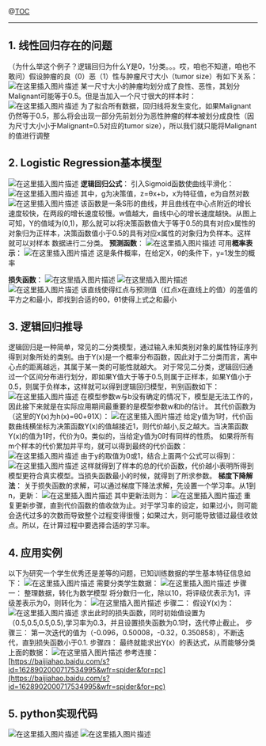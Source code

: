 ﻿
@[TOC](目录)

 * * *

## 1. 线性回归存在的问题
（为什么举这个例子？逻辑回归为什么Y是0，1分类。。。哎，咱也不知道，咱也不敢问）假设肿瘤的良（0）恶（1）性与肿瘤尺寸大小（tumor size）有如下关系：
![在这里插入图片描述](https://img-blog.csdnimg.cn/2019061420524429.png#pic_center)
某一尺寸大小的肿瘤均划分成了良性、恶性，其划分Malignant可能等于0.5。但是当加入一个尺寸很大的样本时：
![在这里插入图片描述](https://img-blog.csdnimg.cn/20190614205544520.png#pic_center)
为了拟合所有数据，回归线将发生变化，如果Malignant仍然等于0.5，那么将会出现一部分先前划分为恶性肿瘤的样本被划分成良性（因为尺寸大小小于Malignant=0.5对应的tumor size），所以我们就只能将Malignant的值进行调整
## 2. Logistic Regression基本模型
![在这里插入图片描述](https://img-blog.csdnimg.cn/20190614212056242.png?x-oss-process=image/watermark,type_ZmFuZ3poZW5naGVpdGk,shadow_10,text_aHR0cHM6Ly9ibG9nLmNzZG4ubmV0L3FxXzMzMjA4ODUx,size_16,color_FFFFFF,t_70#pic_center)
**逻辑回归公式**：
引入Sigmoid函数使曲线平滑化：
![在这里插入图片描述](https://img-blog.csdnimg.cn/20190614212558403.png#pic_center)
其中，g为决策值，z=θx+b，x为特征值，e为自然对数
![在这里插入图片描述](https://img-blog.csdnimg.cn/20190614213657247.png?x-oss-process=image/watermark,type_ZmFuZ3poZW5naGVpdGk,shadow_10,text_aHR0cHM6Ly9ibG9nLmNzZG4ubmV0L3FxXzMzMjA4ODUx,size_16,color_FFFFFF,t_70#pic_center)
该函数是一条S形的曲线，并且曲线在中心点附近的增长速度较快，在两段的增长速度较慢。w值越大，曲线中心的增长速度越快。从图上可知，Y的值域为(0,1)，那么就可以将决策函数值大于等于0.5的具有对应x属性的对象归为正样本，决策函数值小于0.5的具有对应x属性的对象归为负样本。这样就可以对样本 数据进行二分类。
**预测函数**：
![在这里插入图片描述](https://img-blog.csdnimg.cn/20190614214159899.png#pic_center)
可用**概率表示**：
![在这里插入图片描述](https://img-blog.csdnimg.cn/20190614215038660.png?x-oss-process=image/watermark,type_ZmFuZ3poZW5naGVpdGk,shadow_10,text_aHR0cHM6Ly9ibG9nLmNzZG4ubmV0L3FxXzMzMjA4ODUx,size_16,color_FFFFFF,t_70#pic_center)
这是条件概率，在给定X，θ的条件下，y=1发生的概率

**损失函数**：
![在这里插入图片描述](https://img-blog.csdnimg.cn/20190614221225107.png#pic_center)
![在这里插入图片描述](https://img-blog.csdnimg.cn/20190614221253979.png#pic_center)
![在这里插入图片描述](https://img-blog.csdnimg.cn/20190614221550586.png#pic_center)
该直线使得红点与预测值（红点x在直线上的值）的差值的平方之和最小，即找到合适的θ0，θ1使得上式之和最小

## 3. 逻辑回归推导
逻辑回归是一种简单，常见的二分类模型，通过输入未知类别对象的属性特征序列得到对象所处的类别。由于Y(x)是一个概率分布函数，因此对于二分类而言，离中心点的距离越远，其属于某一类的可能性就越大。
对于常见二分类，逻辑回归通过一个区间分布进行划分，即如果Y值大于等于0.5,则属于正样本，如果Y值小于0.5，则属于负样本，这样就可以得到逻辑回归模型，判别函数如下：
![在这里插入图片描述](https://img-blog.csdnimg.cn/20190614220701190.png#pic_center)
在模型参数w与b没有确定的情况下，模型是无法工作的，因此接下来就是在实际应用期间最重要的是模型参数w和b的估计。
其代价函数为（这里的Y(x)为h(x)=θ0+θ1X）：
![在这里插入图片描述](https://img-blog.csdnimg.cn/20190614220846720.png#pic_center)
给定y值为1时，代价函数曲线横坐标为决策函数Y(x)的值越接近1，则代价越小,反之越大。当决策函数Y(x)的值为1时，代价为0。类似的，当给定y值为0时有同样的性质。
如果将所有m个样本的代价累加并平均，就可以得到最终的代价函数：
![在这里插入图片描述](https://img-blog.csdnimg.cn/20190614220919556.png#pic_center)
由于y的取值为0或1，结合上面两个公式可以得到：
![在这里插入图片描述](https://img-blog.csdnimg.cn/2019061422094199.png#pic_center)
这样就得到了样本的总的代价函数，代价越小表明所得到模型更符合真实模型。当损失函数最小的时候，就得到了所求参数。
**梯度下降解法**：
关于损失函数的求解，可以通过梯度下降法求解，先设置一个学习率。从1到n，更新：
![在这里插入图片描述](https://img-blog.csdnimg.cn/20190614221007790.png#pic_center)
其中更新法则为：
![在这里插入图片描述](https://img-blog.csdnimg.cn/20190614221027734.png#pic_center)
重复更新步骤，直到代价函数的值收敛为止。对于学习率的设定，如果过小，则可能会迭代过多的次数而导致整个过程变得很慢；如果过大，则可能导致错过最佳收敛点。所以，在计算过程中要选择合适的学习率。
## 4. 应用实例
以下为研究一个学生优秀还是差等的问题，已知训练数据的学生基本特征信息如下：
![在这里插入图片描述](https://img-blog.csdnimg.cn/20190614222526125.png#pic_center)
需要分类学生数据：
![在这里插入图片描述](https://img-blog.csdnimg.cn/20190614222615862.png#pic_center)
步骤一：
整理数据，转化为数学模型
将分数归一化，除以10，将评级优表示为1，评级差表示为0，则转化为：
![在这里插入图片描述](https://img-blog.csdnimg.cn/20190614222737737.png#pic_center)
步骤二：
假设Y(x)为：
![在这里插入图片描述](https://img-blog.csdnimg.cn/20190614222858589.png#pic_center)
求出此时的损失函数，同时初始值设置为（0.5,0.5,0.5,0.5),学习率为0.3，并且设置损失函数为0.1时，迭代停止截止。
步骤三：
第一次迭代的值为（-0.096，0.50008，-0.32，0.350858），不断迭代，直到损失函数小于0.1.
步骤四：
最终就能求出Y(x）的表达式，从而能够分类上面的数据：
![在这里插入图片描述](https://img-blog.csdnimg.cn/2019061422302571.png#pic_center)
参考连接：[https://baijiahao.baidu.com/s?id=1628902000717534995&wfr=spider&for=pc](https://baijiahao.baidu.com/s?id=1628902000717534995&wfr=spider&for=pc)
## 5. python实现代码
![在这里插入图片描述](https://img-blog.csdnimg.cn/2019061422341383.png?x-oss-process=image/watermark,type_ZmFuZ3poZW5naGVpdGk,shadow_10,text_aHR0cHM6Ly9ibG9nLmNzZG4ubmV0L3FxXzMzMjA4ODUx,size_16,color_FFFFFF,t_70#pic_center)
![在这里插入图片描述](https://img-blog.csdnimg.cn/20190614223514918.png?x-oss-process=image/watermark,type_ZmFuZ3poZW5naGVpdGk,shadow_10,text_aHR0cHM6Ly9ibG9nLmNzZG4ubmV0L3FxXzMzMjA4ODUx,size_16,color_FFFFFF,t_70#pic_center)
